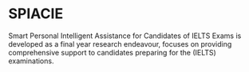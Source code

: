 # SPIACIE
Smart Personal Intelligent Assistance for Candidates of IELTS Exams is developed as a final year research endeavour, focuses on providing comprehensive support to candidates preparing for the (IELTS) examinations.
